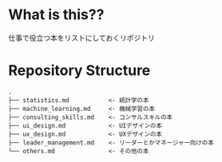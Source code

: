 # What is this??
仕事で役立つ本をリストにしておくリポジトリ

# Repository Structure
```
.
├── statistics.md           <- 統計学の本
├── machine_learning.md     <- 機械学習の本
├── consulting_skills.md    <- コンサルスキルの本
├── ui_design.md            <- UIデザインの本
├── ux_design.md            <- UXデザインの本
├── leader_management.md    <- リーダーとかマネージャー向けの本
└── others.md               <- その他の本
```